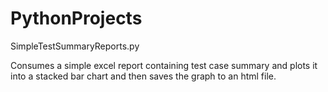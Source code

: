 # PythonProjects
SimpleTestSummaryReports.py

Consumes a simple excel report containing test case summary and plots it into a stacked bar chart and then saves the graph to an html file.
